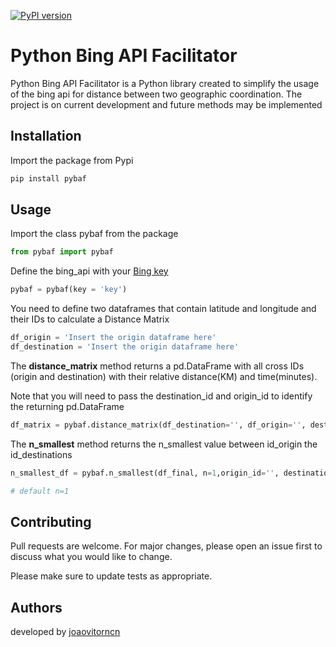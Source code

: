 [![PyPI version](https://badge.fury.io/py/pybaf.svg)](https://badge.fury.io/py/pybaf)
# Python Bing API Facilitator 

Python Bing API Facilitator is a Python library created to simplify the usage of the bing api for distance between two geographic coordination. The project is on current development and future methods may be implemented 

## Installation

Import the package from Pypi

```python
pip install pybaf
```

## Usage

Import the class pybaf from the package

```python
from pybaf import pybaf
```

Define the bing_api with your [Bing key](https://www.bingmapsportal.com/)
```python
pybaf = pybaf(key = 'key')
```


You need to define two dataframes that contain latitude and longitude and their IDs to calculate a Distance Matrix

```python
df_origin = 'Insert the origin dataframe here'
df_destination = 'Insert the origin dataframe here'
```

The **distance_matrix** method returns a pd.DataFrame with all cross IDs (origin and destination) with their relative distance(KM) and time(minutes).

Note that you will need to pass the destination_id and origin_id to identify the returning pd.DataFrame

```python
df_matrix = pybaf.distance_matrix(df_destination='', df_origin='', destination_id='', origin_id='',)
```

The **n_smallest** method returns the n_smallest value between id_origin the id_destinations

```python
n_smallest_df = pybaf.n_smallest(df_final, n=1,origin_id='', destination_id='',value='')

# default n=1
```




## Contributing
Pull requests are welcome. For major changes, please open an issue first to discuss what you would like to change.

Please make sure to update tests as appropriate.


## Authors

developed by [joaovitorncn](https://github.com/joaovitocn)
